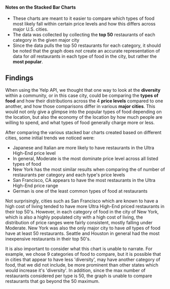 #### Notes on the Stacked Bar Charts
- These charts are meant to it easier to compare which types of food most likely fall within certain price levels and how this differs across major U.S. cities.
- The data was collected by collecting the **top 50** restaurants of each category in the given major city
- Since the data pulls the top 50 restaurants for each category, it should be noted that the graph does _not_ create an accurate representation of data for _all_ restaurants in each type of food in the city, but rather the **most popular**.

## Findings
When using the Yelp API, we thought that one way to look at the **diversity** within a community, or in this case city, could be comparing the **types of food** and how their distributions across the 4 **price levels** compared to one another, and how those comparisons differ in various **major cities**. This would not only give a glimpse into the popular types of food depending on the location, but also the economy of the location by how much people are willing to spend, and what types of food generally charge more or less.

After comparing the various stacked bar charts created based on different cities, some initial trends we noticed were:
- Japanese and Italian are more likely to have restaurants in the Ultra High-End price level
- In general, Moderate is the most dominate price level across all listed types of food
- New York has the most similar results when comparing the of number of restaurants per category and each type's price levels
- San Francisco, CA appears to have the most restaurants in the Ultra High-End price range
- German is one of the least common types of food at restaurants

Not surprisingly, cities such as San Francisco which are known to have a high cost of living tended to have more Ultra High-End priced restaurants in their top 50's. However, in each category of food in the city of New York, which is also a highly populated city with a high cost of living, the distribution of price ranges were fairly consistent, mostly falling under Moderate. New York was also the only major city to have _all_ types of food have at least 50 restaurants. Seattle and Houston in general had the most inexpensive restaurants in their top 50's.

It is also important to consider what this chart is unable to narrate. For example, we chose 9 categories of food to compare, but it is possible that in cities that appear to have less 'diversity', may have another category of food, that we did not include, be more prominent than other states which would increase it's 'diversity'. In addition, since the max number of restaurants considered per type is 50, the graph is unable to compare restaurants that go beyond the 50 maximum.
